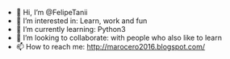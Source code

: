 - 👋 Hi, I’m @FelipeTanii
- 👀 I’m interested in: Learn, work and fun
- 🌱 I’m currently learning: Python3
- 💞️ I’m looking to collaborate: with people who also like to learn
- 📫 How to reach me: http://marocero2016.blogspot.com/

<!---
✨GitHub, thanks for the tips✨ 
--->
